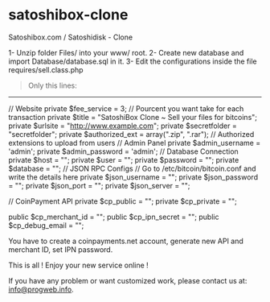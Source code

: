 # satoshibox-clone
Satoshibox.com / Satoshidisk - Clone


1- Unzip folder Files/ into your www/ root.
2- Create new database and import Database/database.sql in it.
3- Edit the configurations inside the file requires/sell.class.php

> Only this lines:
-------------------
// Website
private $fee_service = 3; // Pourcent you want take for each transaction
private $title = "SatoshiBox Clone ~ Sell your files for bitcoins";
private $urlsite = "http://www.example.com";
private $secretfolder = "secretfolder";
private $authorized_ext = array(".zip", ".rar"); // Authorized extensions to upload from users
// Admin Panel
private $admin_username = 'admin';
private $admin_password = 'admin';
// Database Connection
private $host = "";
private $user = "";
private $password = "";
private $database = "";
// JSON RPC Configs
// Go to /etc/bitcoin/bitcoin.conf and write the details here
private $json_username = "";
private $json_password = "";
private $json_port = "";
private $json_server = "";

// CoinPayment API
private $cp_public = "";
private $cp_private = "";

public $cp_merchant_id = "";
public $cp_ipn_secret = "";
public $cp_debug_email = "";

You have to create a coinpayments.net account, generate new API and merchant ID, set IPN password.

This is all ! Enjoy your new service online !

If you have any problem or want customized work, please contact us at: info@progweb.info.
